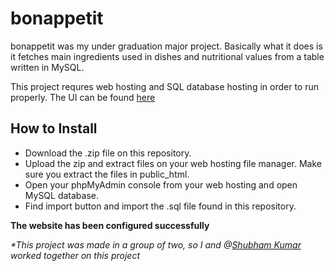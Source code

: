 # bonappetit
bonappetit was my under graduation major project. Basically what it does is it fetches main ingredients used in dishes and nutritional values from a table written in MySQL.

This project requres web hosting and SQL database hosting in order to run properly.
The UI can be found [here](https://sumitkp11.github.io/bonappetit-main/)

## How to Install
- Download the .zip file on this repository.
- Upload the zip and extract files on your web hosting file manager. Make sure you extract the files in public_html.
- Open your phpMyAdmin console from your web hosting and open MySQL database.
- Find import button and import the .sql file found in this repository.

**The website has been configured successfully**

_*This project was made in a group of two, so I and @[Shubham Kumar](https://www.linkedin.com/in/shubamkr13/) worked together on this project_
